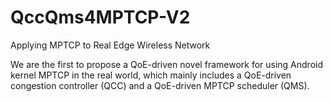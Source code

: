 # QccQms4MPTCP-V2
Applying MPTCP to Real Edge Wireless Network

We are the first to propose a QoE-driven novel framework for using Android kernel MPTCP in the real world, 
which mainly includes a QoE-driven congestion controller (QCC) and a QoE-driven MPTCP scheduler (QMS).

